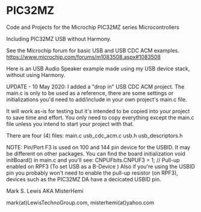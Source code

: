 # PIC32MZ
Code and Projects for the Microchip PIC32MZ series Microcontrollers

Including PIC32MZ USB without Harmony.

See the Microchip forum for basic USB and USB CDC ACM examples.
https://www.microchip.com/forums/m1083508.aspx#1083508

Here is an USB Audio Speaker example made using my USB device stack, without using Harmony.

UPDATE - 10 May 2020:
I added a "drop in" USB CDC ACM project. The main.c is only to be used as a reference, there are some
settings or initializations you'd need to add/include in your own project's main.c file.

It will work as-is for testing but it's intended to be copied into your project to save time and effort.
You only need to copy everything except the main.c file unless you intend to start your project with that.

There are four (4) files:
main.c
usb_cdc_acm.c
usb.h
usb_descriptors.h
 
NOTE: Pin/Port F3 is used on 100 and 144 pin device for the USBID. It may be different on other packages.
You can find the board initialization void initBoard() in main.c and you'll see:
 CNPUFbits.CNPUF3 = 1;       // Pull-up enabled on RPF3 (To set USB as a B-Device ) 
 Also if you're using the USBID pin you probably won't need to enable the pull-up resistor (on RPF3),
 devices such as the PIC32MZ DA have a decicated USBID pin.



Mark S. Lewis AKA MisterHemi

mark(at)LewisTechnoGroup.com,
 misterhemi(at)yahoo.com
